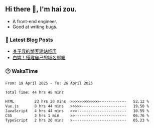 ## Hi there 👋, I'm hai zou.

- A front-end engineer.
- Good at writing bugs.

### 📖 Latest Blog Posts
<!-- BLOG-POST-LIST:START -->
- [关于我的博客建站经历](https://www.izou.top/2025/01/blog-site-build/)
- [白嫖！搭建自己的域名邮箱](https://www.izou.top/2025/01/domain-mail/)
<!-- BLOG-POST-LIST:END -->

### 🕐 WakaTime
<!--START_SECTION:waka-->

```txt
From: 19 April 2025 - To: 26 April 2025

Total Time: 44 hrs 48 mins

HTML         23 hrs 20 mins  >>>>>>>>>>>>>------------   52.12 %
Vue.js       8 hrs 44 mins   >>>>>--------------------   19.50 %
JavaScript   4 hrs 44 mins   >>>----------------------   10.59 %
CSS          3 hrs 1 min     >>-----------------------   06.76 %
TypeScript   2 hrs 20 mins   >------------------------   05.23 %
```

<!--END_SECTION:waka-->
